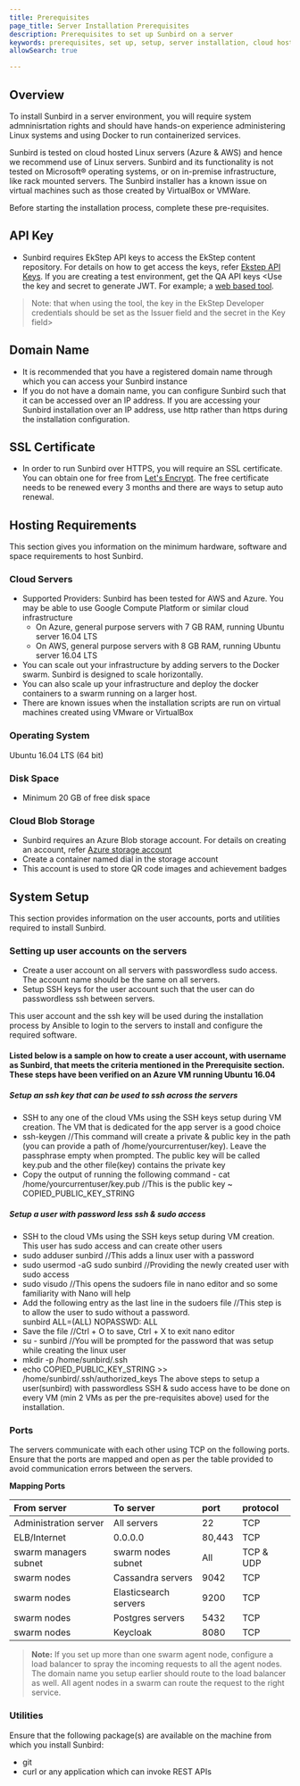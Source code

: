 ```yaml
---
title: Prerequisites
page_title: Server Installation Prerequisites
description: Prerequisites to set up Sunbird on a server
keywords: prerequisites, set up, setup, server installation, cloud hosting, hosting, 
allowSearch: true

---
```


## Overview

To install Sunbird in a server environment, you will require system admninisrtation rights and should have hands-on experience administering Linux systems and using Docker to run containerized services.

Sunbird is tested on cloud hosted Linux servers (Azure & AWS) and hence we recommend use of Linux servers. Sunbird and its functionality is not tested on Microsoft® operating systems, or on in-premise infrastructure, like rack mounted servers. The Sunbird installer has a known issue on virtual machines such as those created by VirtualBox or VMWare. 

Before starting the installation process, complete these pre-requisites. 

## API Key

* Sunbird requires EkStep API keys to access the EkStep content repository. For details on how to get access the keys, refer [Ekstep API Keys](server_installation/ekstep_keys). If you are creating a test environment, get the QA API keys
<Use the key and secret to generate JWT.  For example; a [web based tool](http://jwtbuilder.jamiekurtz.com/). 
> Note: that when using the tool, the key in the EkStep Developer credentials should be set as the Issuer field and the secret in the Key field>

## Domain Name

* It is recommended that you have a registered domain name through which you can access your Sunbird instance
* If you do not have a domain name, you can configure Sunbird such that it can be accessed over an IP address. If you are accessing your Sunbird installation over an IP address, use http rather than https during the installation configuration.

## SSL Certificate

* In order to run Sunbird over HTTPS, you will require an SSL certificate. You can obtain one for free from [Let's Encrypt](https://letsencrypt.org/). The free certificate needs to be renewed every 3 months and there are ways to setup auto renewal.

## Hosting Requirements
This section gives you information on the minimum hardware, software and space requirements to host Sunbird.

### Cloud Servers

* Supported Providers: Sunbird has been tested for AWS and Azure. You may be able to use Google Compute Platform or similar cloud infrastructure
  * On Azure, general purpose servers with 7 GB RAM, running Ubuntu server 16.04 LTS
  * On AWS, general purpose servers with 8 GB RAM, running Ubuntu server 16.04 LTS
* You can scale out your infrastructure by adding servers to the Docker swarm. Sunbird is designed to scale horizontally.
* You can also scale up your infrastructure and deploy the docker containers to a swarm running on a larger host.
* There are known issues when the installation scripts are run on virtual machines created using VMware or VirtualBox 

### Operating System

Ubuntu 16.04 LTS (64 bit)

### Disk Space

* Minimum 20 GB of free disk space

### Cloud Blob Storage
* Sunbird requires an Azure Blob storage account. For details on creating an account, refer <a href="https://docs.microsoft.com/en-us/azure/storage/common/storage-create-storage-account" target="_blank">Azure storage account</a> 
* Create a container named dial in the storage account
* This account is used to store QR code images and achievement badges

## System Setup
This section provides information on the user accounts, ports and utilities required to install Sunbird.

### Setting up user accounts on the servers

* Create a user account on all servers with passwordless sudo access. The account name should be the same on all servers. 
* Setup SSH keys for the user account such that the user can do passwordless ssh between servers.

This user account and the ssh key will be used during the installation process by Ansible to login to the servers to install and configure the required software.

#### Listed below is a sample on how to create a user account, with username as Sunbird, that meets the criteria mentioned in the Prerequisite section. These steps have been verified on an Azure VM running Ubuntu 16.04 

##### Setup an ssh key that can be used to ssh across the servers
- SSH to any one of the cloud VMs using the SSH keys setup during VM creation. The VM that is dedicated for the app server is a good choice
- ssh-keygen //This command will create a private & public key in the path (you can provide a path of /home/yourcurrentuser/key). Leave the passphrase empty when prompted. The public key will be called key.pub and the other file(key) contains the private key
- Copy the output of running the following command - cat /home/yourcurrentuser/key.pub //This is the public key ~ COPIED_PUBLIC_KEY_STRING

##### Setup a user with password less ssh & sudo access
- SSH to the cloud VMs using the SSH keys setup during VM creation. This user has sudo access and can create other users
- sudo adduser sunbird //This adds a linux user with a password
- sudo usermod -aG sudo sunbird //Providing the newly created user with sudo access
- sudo visudo //This opens the sudoers file in nano editor and so some familiarity with Nano will help
- Add the following entry as the last line in the sudoers file //This step is to allow the user to sudo without a  password.  
sunbird     ALL=(ALL) NOPASSWD: ALL
- Save the file //Ctrl + O to save, Ctrl + X to exit nano editor
- su - sunbird //You will be prompted for the password that was setup while creating the linux user
- mkdir -p /home/sunbird/.ssh
- echo COPIED_PUBLIC_KEY_STRING >> /home/sunbird/.ssh/authorized_keys
The above steps to setup a user(sunbird) with passwordless SSH & sudo access have to be done on every VM (min 2 VMs as per the pre-requisites above) used for the installation.

### Ports
The servers communicate with each other using TCP on the following ports. Ensure that the ports are mapped and open as per the table provided to avoid communication errors between the servers.   

**Mapping Ports**

|From server |To server|port| protocol|
|:-----      |:-------|:--------|:------|
|Administration server|All servers|22|TCP|
|ELB/Internet|0.0.0.0|80,443|TCP|
|swarm managers subnet|swarm nodes subnet|All|TCP & UDP|
|swarm nodes|Cassandra servers|9042|TCP|
|swarm nodes|Elasticsearch servers| 9200 |TCP|
|swarm nodes|Postgres servers| 5432|TCP|
|swarm nodes|Keycloak| 8080|TCP|

> **Note:** If you set up more than one swarm agent node, configure a load balancer to spray the incoming requests to all the agent nodes. The domain name you setup earlier should route to the load balancer as well. All agent nodes in a swarm can route the request to the right service.

### Utilities
Ensure that the following package(s) are available on the machine from which you install Sunbird:

* git
* curl or any application which can invoke REST APIs
